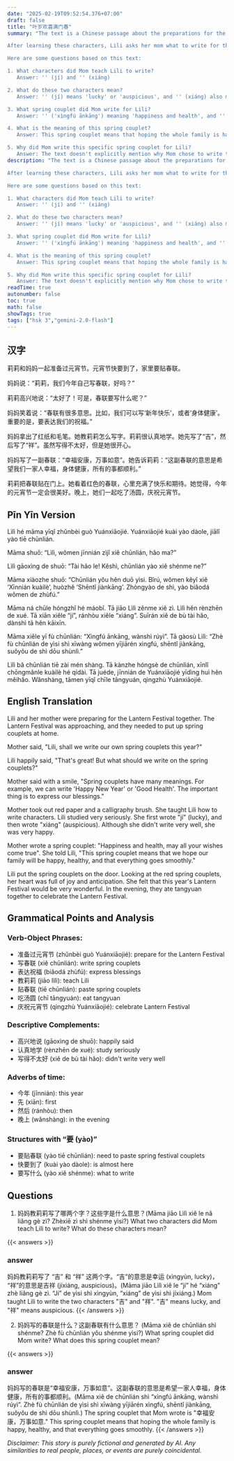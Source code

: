 ```yaml
---
date: "2025-02-19T09:52:54.376+07:00"
draft: false
title: "叶岁欢喜满门春"
summary: "The text is a Chinese passage about the preparations for the Lantern Festival. The main characters are the mother and Lili. The mother teaches Lili to write two characters: '' (jí) meaning 'lucky' or 'auspicious', and '' (xiáng) also meaning 'auspicious'. 

After learning these characters, Lili asks her mom what to write for the spring couplet. Her mom writes '' ('xìngfú ānkāng') meaning 'happiness and health', and '' ('wànshì rúyì') meaning 'everything going smoothly'.

Here are some questions based on this text:

1. What characters did Mom teach Lili to write? 
   Answer: '' (jí) and '' (xiáng)

2. What do these two characters mean?
   Answer: '' (jí) means 'lucky' or 'auspicious', and '' (xiáng) also means 'auspicious'.

3. What spring couplet did Mom write for Lili? 
   Answer: '' ('xìngfú ānkāng') meaning 'happiness and health', and '' ('wànshì rúyì') meaning 'everything going smoothly'. 

4. What is the meaning of this spring couplet?
   Answer: This spring couplet means that hoping the whole family is happy, healthy, and that everything goes smoothly.

5. Why did Mom write this specific spring couplet for Lili? 
   Answer: The text doesn't explicitly mention why Mom chose to write this particular spring couplet for Lili."
description: "The text is a Chinese passage about the preparations for the Lantern Festival. The main characters are the mother and Lili. The mother teaches Lili to write two characters: '' (jí) meaning 'lucky' or 'auspicious', and '' (xiáng) also meaning 'auspicious'. 

After learning these characters, Lili asks her mom what to write for the spring couplet. Her mom writes '' ('xìngfú ānkāng') meaning 'happiness and health', and '' ('wànshì rúyì') meaning 'everything going smoothly'.

Here are some questions based on this text:

1. What characters did Mom teach Lili to write? 
   Answer: '' (jí) and '' (xiáng)

2. What do these two characters mean?
   Answer: '' (jí) means 'lucky' or 'auspicious', and '' (xiáng) also means 'auspicious'.

3. What spring couplet did Mom write for Lili? 
   Answer: '' ('xìngfú ānkāng') meaning 'happiness and health', and '' ('wànshì rúyì') meaning 'everything going smoothly'. 

4. What is the meaning of this spring couplet?
   Answer: This spring couplet means that hoping the whole family is happy, healthy, and that everything goes smoothly.

5. Why did Mom write this specific spring couplet for Lili? 
   Answer: The text doesn't explicitly mention why Mom chose to write this particular spring couplet for Lili."
readTime: true
autonumber: false
toc: true
math: false
showTags: true
tags: ["hsk 3","gemini-2.0-flash"]
---
```


## 汉字

莉莉和妈妈一起准备过元宵节。元宵节快要到了，家里要贴春联。

妈妈说：“莉莉，我们今年自己写春联，好吗？”

莉莉高兴地说：“太好了！可是，春联要写什么呢？”

妈妈笑着说：“春联有很多意思。比如，我们可以写‘新年快乐’，或者‘身体健康’。重要的是，要表达我们的祝福。”

妈妈拿出了红纸和毛笔。她教莉莉怎么写字。莉莉很认真地学。她先写了“吉”，然后写了“祥”。虽然写得不太好，但是她很开心。

妈妈写了一副春联：“幸福安康，万事如意”。她告诉莉莉：“这副春联的意思是希望我们一家人幸福，身体健康，所有的事都顺利。”

莉莉把春联贴在门上。她看着红色的春联，心里充满了快乐和期待。她觉得，今年的元宵节一定会很美好。晚上，她们一起吃了汤圆，庆祝元宵节。

## Pīn Yīn Version

Lìlì hé māma yīqǐ zhǔnbèi guò Yuánxiāojié. Yuánxiāojié kuài yào dàole, jiālǐ yào tiē chūnlián.

Māma shuō: “Lìlì, wǒmen jīnnián zìjǐ xiě chūnlián, hǎo ma?”

Lìlì gāoxìng de shuō: “Tài hǎo le! Kěshì, chūnlián yào xiě shénme ne?”

Māma xiàozhe shuō: “Chūnlián yǒu hěn duō yìsi. Bǐrú, wǒmen kěyǐ xiě ‘Xīnnián kuàilè’, huòzhě ‘Shēntǐ jiànkāng’. Zhòngyào de shì, yào biǎodá wǒmen de zhùfú.”

Māma ná chūle hóngzhǐ hé máobǐ. Tā jiāo Lìlì zěnme xiě zì. Lìlì hěn rènzhēn de xué. Tā xiān xiěle “jí”, ránhòu xiěle “xiáng”. Suīrán xiě de bù tài hǎo, dànshì tā hěn kāixīn.

Māma xiěle yī fù chūnlián: “Xìngfú ānkāng, wànshì rúyì”. Tā gàosù Lìlì: “Zhè fù chūnlián de yìsi shì xīwàng wǒmen yījiārén xìngfú, shēntǐ jiànkāng, suǒyǒu de shì dōu shùnlì.”

Lìlì bǎ chūnlián tiē zài mén shàng. Tā kànzhe hóngsè de chūnlián, xīnlǐ chōngmǎnle kuàilè hé qídài. Tā juéde, jīnnián de Yuánxiāojié yīdìng huì hěn měihǎo. Wǎnshàng, tāmen yīqǐ chīle tāngyuán, qìngzhù Yuánxiāojié.

## English Translation

Lili and her mother were preparing for the Lantern Festival together. The Lantern Festival was approaching, and they needed to put up spring couplets at home.

Mother said, "Lili, shall we write our own spring couplets this year?"

Lili happily said, "That's great! But what should we write on the spring couplets?"

Mother said with a smile, "Spring couplets have many meanings. For example, we can write 'Happy New Year' or 'Good Health'. The important thing is to express our blessings."

Mother took out red paper and a calligraphy brush. She taught Lili how to write characters. Lili studied very seriously. She first wrote "jí" (lucky), and then wrote "xiáng" (auspicious). Although she didn't write very well, she was very happy.

Mother wrote a spring couplet: "Happiness and health, may all your wishes come true". She told Lili, "This spring couplet means that we hope our family will be happy, healthy, and that everything goes smoothly."

Lili put the spring couplets on the door. Looking at the red spring couplets, her heart was full of joy and anticipation. She felt that this year's Lantern Festival would be very wonderful. In the evening, they ate tangyuan together to celebrate the Lantern Festival.

## Grammatical Points and Analysis

### Verb-Object Phrases:

- 准备过元宵节 (zhǔnbèi guò Yuánxiāojié): prepare for the Lantern Festival
- 写春联 (xiě chūnlián): write spring couplets
- 表达祝福 (biǎodá zhùfú): express blessings
- 教莉莉 (jiāo lìlì): teach Lili
- 贴春联 (tiē chūnlián): paste spring couplets
- 吃汤圆 (chī tāngyuán): eat tangyuan
- 庆祝元宵节 (qìngzhù Yuánxiāojié): celebrate Lantern Festival

### Descriptive Complements:

- 高兴地说 (gāoxìng de shuō): happily said
- 认真地学 (rènzhēn de xué): study seriously
- 写得不太好 (xiě de bù tài hǎo): didn't write very well

### Adverbs of time:

- 今年 (jīnnián): this year
- 先 (xiān): first
- 然后 (ránhòu): then
- 晚上 (wǎnshàng): in the evening

### Structures with “要 (yào)”

- 要贴春联 (yào tiē chūnlián): need to paste spring festival couplets
- 快要到了 (kuài yào dàole): is almost here
- 要写什么 (yào xiě shénme): what to write

## Questions

1.  妈妈教莉莉写了哪两个字？这些字是什么意思？(Māma jiāo Lìlì xiě le nǎ liǎng gè zì? Zhèxiē zì shì shénme yìsi?)
    What two characters did Mom teach Lili to write? What do these characters mean?

{{< answers >}}
### answer
妈妈教莉莉写了 “吉” 和 “祥” 这两个字。“吉”的意思是幸运 (xìngyùn, lucky)， “祥”的意思是吉祥 (jíxiáng, auspicious)。(Māma jiāo Lìlì xiě le “jí” hé “xiáng” zhè liǎng gè zì. “Jí” de yìsi shì xìngyùn, “xiáng” de yìsi shì jíxiáng.)
Mom taught Lili to write the two characters "吉" and "祥". "吉" means lucky, and "祥" means auspicious.
{{< /answers >}}

2.  妈妈写的春联是什么？这副春联有什么意思？ (Māma xiě de chūnlián shì shénme? Zhè fù chūnlián yǒu shénme yìsi?)
    What spring couplet did Mom write? What does this spring couplet mean?

{{< answers >}}
### answer
妈妈写的春联是“幸福安康，万事如意”。这副春联的意思是希望一家人幸福，身体健康，所有的事都顺利。(Māma xiě de chūnlián shì “xìngfú ānkāng, wànshì rúyì”. Zhè fù chūnlián de yìsi shì xīwàng yījiārén xìngfú, shēntǐ jiànkāng, suǒyǒu de shì dōu shùnlì.)
The spring couplet that Mom wrote is "幸福安康，万事如意." This spring couplet means that hoping the whole family is happy, healthy, and that everything goes smoothly.
{{< /answers >}}


*Disclaimer: This story is purely fictional and generated by AI. Any similarities to real people, places, or events are purely coincidental.*
